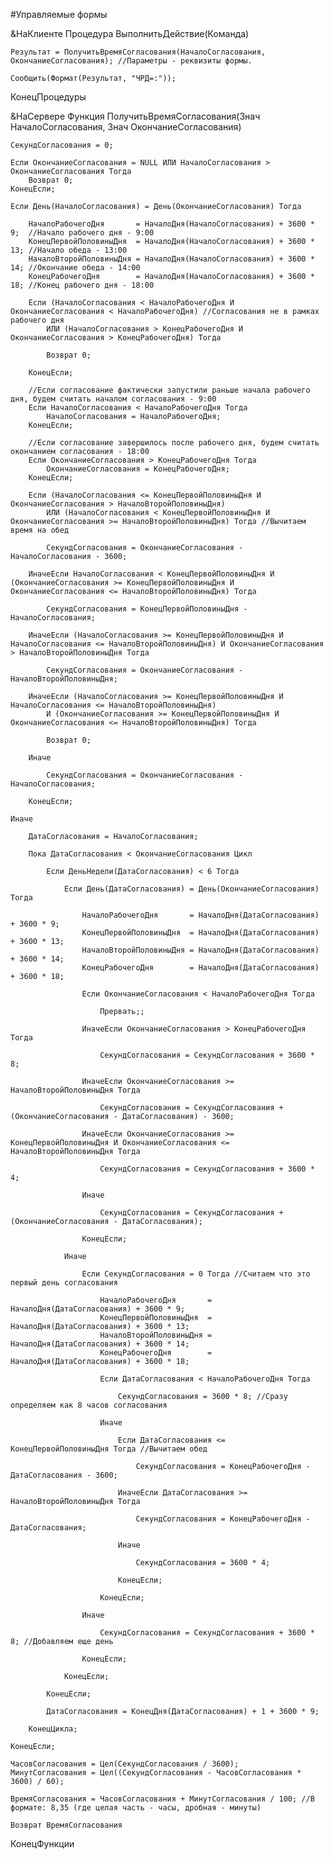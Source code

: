 #Управляемые формы

&НаКлиенте
Процедура ВыполнитьДействие(Команда)
	
	Результат = ПолучитьВремяСогласования(НачалоСогласования, ОкончаниеСогласования); //Параметры - реквизиты формы.
	
	Сообщить(Формат(Результат, "ЧРД=:"));
	
КонецПроцедуры 

&НаСервере
Функция ПолучитьВремяСогласования(Знач НачалоСогласования, Знач ОкончаниеСогласования)
	
	СекундСогласования = 0;

	Если ОкончаниеСогласования = NULL ИЛИ НачалоСогласования > ОкончаниеСогласования Тогда 
		Возврат 0;
	КонецЕсли;	
	
	Если День(НачалоСогласования) = День(ОкончаниеСогласования) Тогда 
		
		НачалоРабочегоДня       = НачалоДня(НачалоСогласования) + 3600 * 9;  //Начало рабочего дня - 9:00
		КонецПервойПоловиныДня  = НачалоДня(НачалоСогласования) + 3600 * 13; //Начало обеда - 13:00
		НачалоВторойПоловиныДня = НачалоДня(НачалоСогласования) + 3600 * 14; //Окончание обеда - 14:00
		КонецРабочегоДня        = НачалоДня(НачалоСогласования) + 3600 * 18; //Конец рабочего дня - 18:00
		
		Если (НачалоСогласования < НачалоРабочегоДня И ОкончаниеСогласования < НачалоРабочегоДня) //Согласования не в рамках рабочего дня
			ИЛИ (НачалоСогласования > КонецРабочегоДня И ОкончаниеСогласования > КонецРабочегоДня) Тогда 
			
			Возврат 0;
			
		КонецЕсли;	
		
		//Если согласование фактически запустили раньше начала рабочего дня, будем считать началом согласования - 9:00
		Если НачалоСогласования < НачалоРабочегоДня Тогда  
			НачалоСогласования = НачалоРабочегоДня;
		КонецЕсли;
		
		//Если согласование завершилось после рабочего дня, будем считать окончанием согласования - 18:00
		Если ОкончаниеСогласования > КонецРабочегоДня Тогда  
			ОкончаниеСогласования = КонецРабочегоДня;
		КонецЕсли;
				
		Если (НачалоСогласования <= КонецПервойПоловиныДня И ОкончаниеСогласования > НачалоВторойПоловиныДня)
			ИЛИ (НачалоСогласования < КонецПервойПоловиныДня И ОкончаниеСогласования >= НачалоВторойПоловиныДня) Тогда //Вычитаем время на обед
			
			СекундСогласования = ОкончаниеСогласования - НачалоСогласования - 3600;
			
		ИначеЕсли НачалоСогласования < КонецПервойПоловиныДня И (ОкончаниеСогласования >= КонецПервойПоловиныДня И ОкончаниеСогласования <= НачалоВторойПоловиныДня) Тогда
			
			СекундСогласования = КонецПервойПоловиныДня - НачалоСогласования;
			
		ИначеЕсли (НачалоСогласования >= КонецПервойПоловиныДня И НачалоСогласования <= НачалоВторойПоловиныДня) И ОкончаниеСогласования > НачалоВторойПоловиныДня Тогда
			
			СекундСогласования = ОкончаниеСогласования - НачалоВторойПоловиныДня;
			
		ИначеЕсли (НачалоСогласования >= КонецПервойПоловиныДня И НачалоСогласования <= НачалоВторойПоловиныДня) 
			И (ОкончаниеСогласования >= КонецПервойПоловиныДня И ОкончаниеСогласования <= НачалоВторойПоловиныДня) Тогда
			
			Возврат 0;
			
		Иначе
			
			СекундСогласования = ОкончаниеСогласования - НачалоСогласования;
			
		КонецЕсли;
		
	Иначе
		
		ДатаСогласования = НачалоСогласования;
		
		Пока ДатаСогласования < ОкончаниеСогласования Цикл 
			
			Если ДеньНедели(ДатаСогласования) < 6 Тогда 
			
				Если День(ДатаСогласования) = День(ОкончаниеСогласования) Тогда
					
					НачалоРабочегоДня       = НачалоДня(ДатаСогласования) + 3600 * 9;  
					КонецПервойПоловиныДня  = НачалоДня(ДатаСогласования) + 3600 * 13; 
					НачалоВторойПоловиныДня = НачалоДня(ДатаСогласования) + 3600 * 14; 
					КонецРабочегоДня        = НачалоДня(ДатаСогласования) + 3600 * 18; 
					
					Если ОкончаниеСогласования < НачалоРабочегоДня Тогда
						
						Прервать;;
						
					ИначеЕсли ОкончаниеСогласования > КонецРабочегоДня Тогда
						
						СекундСогласования = СекундСогласования + 3600 * 8;	
					
					ИначеЕсли ОкончаниеСогласования >= НачалоВторойПоловиныДня Тогда
						
						СекундСогласования = СекундСогласования + (ОкончаниеСогласования - ДатаСогласования) - 3600;
						
					ИначеЕсли ОкончаниеСогласования >= КонецПервойПоловиныДня И ОкончаниеСогласования <= НачалоВторойПоловиныДня Тогда
						
						СекундСогласования = СекундСогласования + 3600 * 4;
						
					Иначе
						
						СекундСогласования = СекундСогласования + (ОкончаниеСогласования - ДатаСогласования);
						
					КонецЕсли;
					
				Иначе
					
					Если СекундСогласования = 0 Тогда //Считаем что это первый день согласования
						
						НачалоРабочегоДня       = НачалоДня(ДатаСогласования) + 3600 * 9;
						КонецПервойПоловиныДня  = НачалоДня(ДатаСогласования) + 3600 * 13; 
						НачалоВторойПоловиныДня = НачалоДня(ДатаСогласования) + 3600 * 14;
						КонецРабочегоДня        = НачалоДня(ДатаСогласования) + 3600 * 18;
						
						Если ДатаСогласования < НачалоРабочегоДня Тогда
							
							СекундСогласования = 3600 * 8; //Сразу определяем как 8 часов согласования
							
						Иначе
							
							Если ДатаСогласования <= КонецПервойПоловиныДня Тогда //Вычитаем обед
								
								СекундСогласования = КонецРабочегоДня - ДатаСогласования - 3600;
								
							ИначеЕсли ДатаСогласования >= НачалоВторойПоловиныДня Тогда
								
								СекундСогласования = КонецРабочегоДня - ДатаСогласования;
								
							Иначе
								
								СекундСогласования = 3600 * 4;
								
							КонецЕсли;	
							
						КонецЕсли;
						
					Иначе
						
						СекундСогласования = СекундСогласования + 3600 * 8; //Добавляем еще день
						
					КонецЕсли;	
					
				КонецЕсли;
			
			КонецЕсли;
			
			ДатаСогласования = КонецДня(ДатаСогласования) + 1 + 3600 * 9;
			
		КонецЦикла;	

	КонецЕсли; 
	
	ЧасовСогласования = Цел(СекундСогласования / 3600);
	МинутСогласования = Цел((СекундСогласования - ЧасовСогласования * 3600) / 60);
	
	ВремяСогласования = ЧасовСогласования + МинутСогласования / 100; //В формате: 8,35 (где целая часть - часы, дробная - минуты)

	Возврат ВремяСогласования

КонецФункции